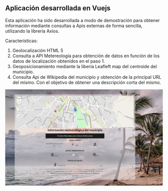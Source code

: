 ## Aplicación desarrollada en Vuejs 

Esta aplicación ha sido desarrollada a modo de demostración para obtener información mediante consultas a Apis externas de forma sencilla, utilizando la librería Axios.

Características:

1. Geolocalización HTML 5
2. Consulta a API Metereología para obtención de datos en función de los datos de localización obtenidos en el paso 1.
3. Geoposicionamiento mediante la libería Leafleft map del centroide del municipio.
4. Consulta Api de Wikipedia del municipio y obtención de la principal URL del mismo. Con el objetivo de obtener una descripción corta del mismo.



![Imagen del estado actual](https://raw.githubusercontent.com/alfredobp/vue-wheather/main/src/assets/presentation.png)
